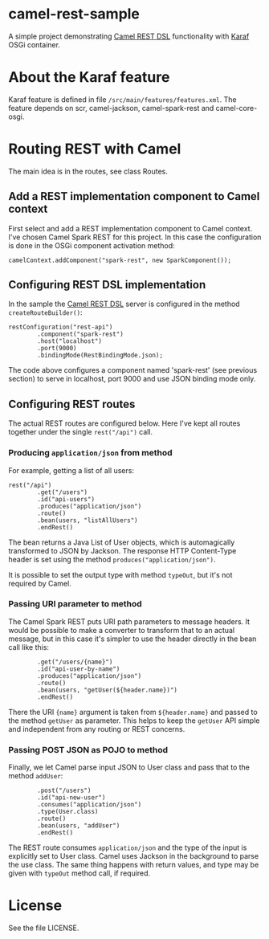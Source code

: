 # camel-rest-sample

A simple project demonstrating
[Camel REST DSL](http://camel.apache.org/rest-dsl.html) functionality
with [Karaf](http://karaf.apache.org) OSGi container.


# About the Karaf feature

Karaf feature is defined in file
`/src/main/features/features.xml`. The feature depends on scr,
camel-jackson, camel-spark-rest and camel-core-osgi.


# Routing REST with Camel

The main idea is in the routes, see class Routes.

## Add a REST implementation component to Camel context

First select and add a REST implementation component to Camel
context. I've chosen Camel Spark REST for this project. In this case
the configuration is done in the OSGi component activation method:

    camelContext.addComponent("spark-rest", new SparkComponent());
    

## Configuring REST DSL implementation

In the sample the [Camel REST DSL](http://camel.apache.org/rest-dsl.html) server is configured in the method `createRouteBuilder()`:

    restConfiguration("rest-api")
            .component("spark-rest")
            .host("localhost")
            .port(9000)
            .bindingMode(RestBindingMode.json);

The code above configures a component named 'spark-rest' (see previous
section) to serve in localhost, port 9000 and use JSON binding mode
only.


## Configuring REST routes

The actual REST routes are configured below. Here I've kept all routes
together under the single `rest("/api")` call.


### Producing `application/json` from method

For example, getting a list of all users:

    rest("/api")
            .get("/users")
            .id("api-users")
            .produces("application/json")
            .route()
            .bean(users, "listAllUsers")
            .endRest()

The bean returns a Java List of User objects, which is automagically
transformed to JSON by Jackson. The response HTTP Content-Type header
is set using the method `produces("application/json")`.

It is possible to set the output type with method `typeOut`, but it's
not required by Camel.


### Passing URI parameter to method

The Camel Spark REST puts URI path parameters to message headers. It
would be possible to make a converter to transform that to an actual
message, but in this case it's simpler to use the header directly in
the bean call like this:

            .get("/users/{name}")
            .id("api-user-by-name")
            .produces("application/json")
            .route()
            .bean(users, "getUser(${header.name})")
            .endRest()
            
There the URI `{name}` argument is taken from `${header.name}` and
passed to the method `getUser` as parameter. This helps to keep the
`getUser` API simple and independent from any routing or REST
concerns.


### Passing POST JSON as POJO to method

Finally, we let Camel parse input JSON to User class and pass that to the method `addUser`:

            .post("/users")
            .id("api-new-user")
            .consumes("application/json")
            .type(User.class)
            .route()
            .bean(users, "addUser")
            .endRest()

The REST route consumes `application/json` and the type of the input
is explicitly set to User class. Camel uses Jackson in the background
to parse the use class. The same thing happens with return values, and
type may be given with `typeOut` method call, if required.


# License

See the file LICENSE.
